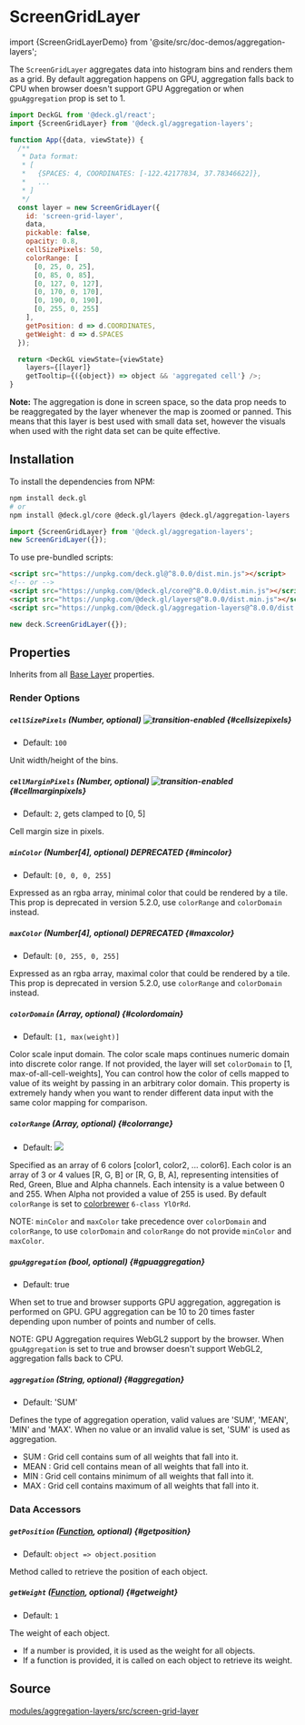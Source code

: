 # ScreenGridLayer

import {ScreenGridLayerDemo} from '@site/src/doc-demos/aggregation-layers';

<ScreenGridLayerDemo />

The `ScreenGridLayer` aggregates data into histogram bins and renders them as a grid. By default aggregation happens on GPU, aggregation falls back to CPU when browser doesn't support GPU Aggregation or when `gpuAggregation` prop is set to 1.

```js
import DeckGL from '@deck.gl/react';
import {ScreenGridLayer} from '@deck.gl/aggregation-layers';

function App({data, viewState}) {
  /**
   * Data format:
   * [
   *   {SPACES: 4, COORDINATES: [-122.42177834, 37.78346622]},
   *   ...
   * ]
   */
  const layer = new ScreenGridLayer({
    id: 'screen-grid-layer',
    data,
    pickable: false,
    opacity: 0.8,
    cellSizePixels: 50,
    colorRange: [
      [0, 25, 0, 25],
      [0, 85, 0, 85],
      [0, 127, 0, 127],
      [0, 170, 0, 170],
      [0, 190, 0, 190],
      [0, 255, 0, 255]
    ],
    getPosition: d => d.COORDINATES,
    getWeight: d => d.SPACES
  });

  return <DeckGL viewState={viewState}
    layers={[layer]}
    getTooltip={({object}) => object && 'aggregated cell'} />;
}
```

**Note:** The aggregation is done in screen space, so the data prop
needs to be reaggregated by the layer whenever the map is zoomed or panned.
This means that this layer is best used with small data set, however the
visuals when used with the right data set can be quite effective.



## Installation

To install the dependencies from NPM:

```bash
npm install deck.gl
# or
npm install @deck.gl/core @deck.gl/layers @deck.gl/aggregation-layers
```

```js
import {ScreenGridLayer} from '@deck.gl/aggregation-layers';
new ScreenGridLayer({});
```

To use pre-bundled scripts:

```html
<script src="https://unpkg.com/deck.gl@^8.0.0/dist.min.js"></script>
<!-- or -->
<script src="https://unpkg.com/@deck.gl/core@^8.0.0/dist.min.js"></script>
<script src="https://unpkg.com/@deck.gl/layers@^8.0.0/dist.min.js"></script>
<script src="https://unpkg.com/@deck.gl/aggregation-layers@^8.0.0/dist.min.js"></script>
```

```js
new deck.ScreenGridLayer({});
```


## Properties

Inherits from all [Base Layer](../core/layer.md) properties.

### Render Options

##### `cellSizePixels` (Number, optional) ![transition-enabled](https://img.shields.io/badge/transition-enabled-green.svg?style=flat-square") {#cellsizepixels}

* Default: `100`

Unit width/height of the bins.

##### `cellMarginPixels` (Number, optional) ![transition-enabled](https://img.shields.io/badge/transition-enabled-green.svg?style=flat-square") {#cellmarginpixels}

* Default: `2`, gets clamped to [0, 5]

Cell margin size in pixels.

##### `minColor` (Number[4], optional) **DEPRECATED** {#mincolor}

* Default: `[0, 0, 0, 255]`

Expressed as an rgba array, minimal color that could be rendered by a tile. This prop is deprecated in version 5.2.0, use `colorRange` and `colorDomain` instead.

##### `maxColor` (Number[4], optional) **DEPRECATED** {#maxcolor}

* Default: `[0, 255, 0, 255]`

Expressed as an rgba array, maximal color that could be rendered by a tile.  This prop is deprecated in version 5.2.0, use `colorRange` and `colorDomain` instead.

##### `colorDomain` (Array, optional) {#colordomain}

* Default: `[1, max(weight)]`

Color scale input domain. The color scale maps continues numeric domain into
discrete color range. If not provided, the layer will set `colorDomain` to [1, max-of-all-cell-weights], You can control how the color of cells mapped
to value of its weight by passing in an arbitrary color domain. This property is extremely handy when you want to render different data input with the same color mapping for comparison.

##### `colorRange` (Array, optional) {#colorrange}

* Default: <img src="https://deck.gl/images/colorbrewer_YlOrRd_6.png"/>

Specified as an array of 6 colors [color1, color2, ... color6]. Each color is an array of 3 or 4 values [R, G, B] or [R, G, B, A], representing intensities of Red, Green, Blue and Alpha channels.  Each intensity is a value between 0 and 255. When Alpha not provided a value of 255 is used. By default `colorRange` is set to
[colorbrewer](http://colorbrewer2.org/#type=sequential&scheme=YlOrRd&n=6) `6-class YlOrRd`.

NOTE: `minColor` and `maxColor` take precedence over `colorDomain` and `colorRange`, to use `colorDomain` and `colorRange` do not provide `minColor` and `maxColor`.

##### `gpuAggregation` (bool, optional) {#gpuaggregation}

* Default: true

When set to true and browser supports GPU aggregation, aggregation is performed on GPU. GPU aggregation can be 10 to 20 times faster depending upon number of points and number of cells.

NOTE: GPU Aggregation requires WebGL2 support by the browser. When `gpuAggregation` is set to true and browser doesn't support WebGL2, aggregation falls back to CPU.

##### `aggregation` (String, optional) {#aggregation}

* Default: 'SUM'

Defines the type of aggregation operation, valid values are 'SUM', 'MEAN', 'MIN' and 'MAX'. When no value or an invalid value is set, 'SUM' is used as aggregation.

* SUM : Grid cell contains sum of all weights that fall into it.
* MEAN : Grid cell contains mean of all weights that fall into it.
* MIN : Grid cell contains minimum of all weights that fall into it.
* MAX : Grid cell contains maximum of all weights that fall into it.


### Data Accessors

##### `getPosition` ([Function](../../developer-guide/using-layers.md#accessors), optional) {#getposition}

* Default: `object => object.position`

Method called to retrieve the position of each object.

##### `getWeight` ([Function](../../developer-guide/using-layers.md#accessors), optional) {#getweight}

* Default: `1`

The weight of each object.

* If a number is provided, it is used as the weight for all objects.
* If a function is provided, it is called on each object to retrieve its weight.


## Source

[modules/aggregation-layers/src/screen-grid-layer](https://github.com/visgl/deck.gl/tree/master/modules/aggregation-layers/src/screen-grid-layer)
